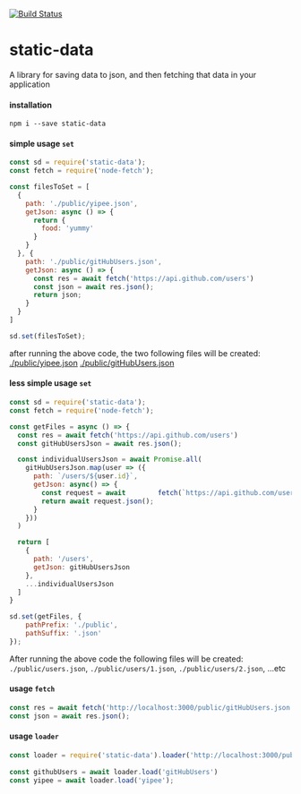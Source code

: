 [![Build Status](https://travis-ci.org/jeffreyyoung/static-data.svg?branch=master)](https://travis-ci.org/jeffreyyoung/static-data)
# static-data

A library for saving data to json, and then fetching that data in your application

#### installation

`npm i --save static-data`

#### simple usage `set`
```javascript
const sd = require('static-data');
const fetch = require('node-fetch');

const filesToSet = [
  {
    path: './public/yipee.json',
    getJson: async () => {
      return {
        food: 'yummy'
      }
    }
  }, {
    path: './public/gitHubUsers.json',
    getJson: async () => {
      const res = await fetch('https://api.github.com/users')
      const json = await res.json();
      return json;
    }
  }
]

sd.set(filesToSet);
```

after running the above code, the two following files will be created:
[./public/yipee.json](https://github.com/jeffreyyoung/static-data/blob/master/examples/simple/public/yipee.json)
[./public/gitHubUsers.json](https://github.com/jeffreyyoung/static-data/blob/master/examples/simple/public/gitHubUsers.json)

#### less simple usage `set`
```javascript
const sd = require('static-data');
const fetch = require('node-fetch');

const getFiles = async () => {
  const res = await fetch('https://api.github.com/users')
  const gitHubUsersJson = await res.json();

  const individualUsersJson = await Promise.all(
    gitHubUsersJson.map(user => ({
      path: `/users/${user.id}`,
      getJson: async() => {
        const request = await        fetch(`https://api.github.com/users/${user.id}`);
        return await request.json();
      }
    }))
  )

  return [
    {
      path: '/users',
      getJson: gitHubUsersJson
    },
    ...individualUsersJson
  ]
}

sd.set(getFiles, {
	pathPrefix: './public',
	pathSuffix: '.json'
});
```
After running the above code the following files will be created:
`./public/users.json`, `./public/users/1.json`, `./public/users/2.json`, ...etc

#### usage `fetch`
```javascript
const res = await fetch('http://localhost:3000/public/gitHubUsers.json')
const json = await res.json();
```

#### usage `loader`

```javascript
const loader = require('static-data').loader('http://localhost:3000/public/');
 
const githubUsers = await loader.load('gitHubUsers')
const yipee = await loader.load('yipee');
```

